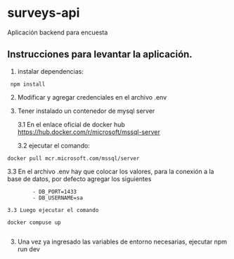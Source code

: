# surveys-api
Aplicación backend para encuesta

## Instrucciones para levantar la aplicación. 



1. instalar dependencias: 
`````
 npm install
`````

2. Modificar y agregar credenciales en el archivo .env

3. Tener instalado un contenedor de mysql server

    3.1 En el enlace oficial de docker hub https://hub.docker.com/r/microsoft/mssql-server

    3.2 ejecutar el comando: 
`````
docker pull mcr.microsoft.com/mssql/server

`````

3.3 En el archivo .env hay que colocar los valores, para la conexión a la base de datos, por defecto agregar los siguientes

`````
        - DB_PORT=1433
        - DB_USERNAME=sa
`````


    3.3 Luego ejecutar el comando 

    
````` 
docker compuse up 
    
`````
3. Una vez ya ingresado las variables de entorno necesarias, ejecutar npm run dev